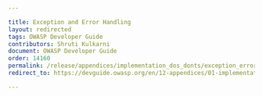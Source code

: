 ```yaml
---

title: Exception and Error Handling
layout: redirected
tags: OWASP Developer Guide
contributors: Shruti Kulkarni
document: OWASP Developer Guide
order: 14160
permalink: /release/appendices/implementation_dos_donts/exception_error_handling/
redirect_to: https://devguide.owasp.org/en/12-appendices/01-implementation-dos-donts/06-exception-error-handling/

---
```

